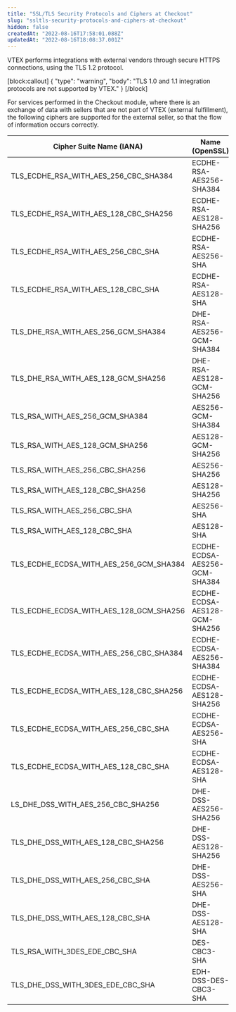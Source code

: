 ```yaml
---
title: "SSL/TLS Security Protocols and Ciphers at Checkout"
slug: "ssltls-security-protocols-and-ciphers-at-checkout"
hidden: false
createdAt: "2022-08-16T17:58:01.088Z"
updatedAt: "2022-08-16T18:08:37.001Z"
---
```

VTEX performs integrations with external vendors through secure HTTPS connections, using the TLS 1.2 protocol.

[block:callout]
{
  "type": "warning",
  "body": "TLS 1.0 and 1.1 integration protocols are not supported by VTEX."
}
[/block]

For services performed in the Checkout module, where there is an exchange of data with sellers that are not part of VTEX (external fulfillment), the following ciphers are supported for the external seller, so that the flow of information occurs correctly.

| Cipher Suite Name (IANA)      | Name (OpenSSL)      |
| ---------- | ---------- |
|   TLS_ECDHE_RSA_WITH_AES_256_CBC_SHA384  |   ECDHE-RSA-AES256-SHA384    |
|   TLS_ECDHE_RSA_WITH_AES_128_CBC_SHA256  |   ECDHE-RSA-AES128-SHA256    |
|   TLS_ECDHE_RSA_WITH_AES_256_CBC_SHA        |   ECDHE-RSA-AES256-SHA          |
|   TLS_ECDHE_RSA_WITH_AES_128_CBC_SHA        |   ECDHE-RSA-AES128-SHA          |
|   TLS_DHE_RSA_WITH_AES_256_GCM_SHA384    |    DHE-RSA-AES256-GCM-SHA384         |
|   TLS_DHE_RSA_WITH_AES_128_GCM_SHA256    |    DHE-RSA-AES128-GCM-SHA256         |
|   TLS_RSA_WITH_AES_256_GCM_SHA384  |   AES256-GCM-SHA384    |
|   TLS_RSA_WITH_AES_128_GCM_SHA256  |   AES128-GCM-SHA256    |
|   TLS_RSA_WITH_AES_256_CBC_SHA256        |   AES256-SHA256          |
|   TLS_RSA_WITH_AES_128_CBC_SHA256       |   AES128-SHA256          |
|   TLS_RSA_WITH_AES_256_CBC_SHA    |    AES256-SHA         |
|   TLS_RSA_WITH_AES_128_CBC_SHA    |    AES128-SHA         |
|   TLS_ECDHE_ECDSA_WITH_AES_256_GCM_SHA384  |   ECDHE-ECDSA-AES256-GCM-SHA384    |
|   TLS_ECDHE_ECDSA_WITH_AES_128_GCM_SHA256  |   ECDHE-ECDSA-AES128-GCM-SHA256    |
|   TLS_ECDHE_ECDSA_WITH_AES_256_CBC_SHA384        |   ECDHE-ECDSA-AES256-SHA384          |
|   TLS_ECDHE_ECDSA_WITH_AES_128_CBC_SHA256       |   ECDHE-ECDSA-AES128-SHA256          |
|   TLS_ECDHE_ECDSA_WITH_AES_256_CBC_SHA    |    ECDHE-ECDSA-AES256-SHA         |
|   TLS_ECDHE_ECDSA_WITH_AES_128_CBC_SHA    |    ECDHE-ECDSA-AES128-SHA         |
|   LS_DHE_DSS_WITH_AES_256_CBC_SHA256  |   DHE-DSS-AES256-SHA256    |
|   TLS_DHE_DSS_WITH_AES_128_CBC_SHA256  |   DHE-DSS-AES128-SHA256    |
|   TLS_DHE_DSS_WITH_AES_256_CBC_SHA        |   DHE-DSS-AES256-SHA          |
|   TLS_DHE_DSS_WITH_AES_128_CBC_SHA       |   DHE-DSS-AES128-SHA          |
|   TLS_RSA_WITH_3DES_EDE_CBC_SHA    |    DES-CBC3-SHA         |
|   TLS_DHE_DSS_WITH_3DES_EDE_CBC_SHA    |    EDH-DSS-DES-CBC3-SHA         |
